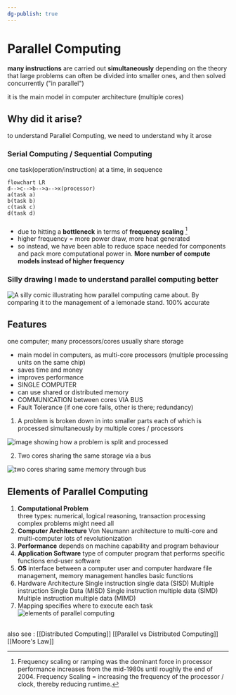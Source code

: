 ```yaml
---
dg-publish: true
---
```

# Parallel Computing 
**many instructions** are carried out **simultaneously** 
depending on the theory that large problems can often be divided into smaller ones, and then solved concurrently ("in parallel")

it is the main model in computer architecture (multiple cores)

## Why did it arise? 

to understand Parallel Computing, we need to understand why it arose

### Serial Computing / Sequential Computing 
one task(operation/instruction) at a time, in sequence 

```mermaid
flowchart LR
d-->c-->b-->a-->x(processor)
a(task a)
b(task b)
c(task c)
d(task d)
```
###
- due to hitting a **bottleneck** in terms of **frequency scaling** [^1]
- higher frequency = more power draw, more heat generated 
- so instead, we have been able to reduce space needed for components and  pack more computational power in. **More  number of compute models instead of higher frequency** 
### Silly drawing I made to understand parallel computing better

![A silly comic illustrating how parallel computing came about. By comparing it to the management of a lemonade stand. 100% accurate](images/parallelcomputingcomic.svg)





## Features 
one computer; many processors/cores 
usually share storage
- main model in computers, as multi-core processors (multiple processing units on the same chip)
- saves time and money 
- improves performance 
- SINGLE COMPUTER
-  can use shared or distributed memory 
- COMMUNICATION between cores VIA BUS 
- Fault Tolerance (if one core fails, other is there; redundancy)

1) A problem is broken down in into smaller parts each of which is processed simultaneously by multiple cores / processors

![image showing how a problem is split and processed](images/parallelcomputing2.svg)


2) Two cores sharing the same storage via a bus

![two cores sharing same memory through bus](images/parallelcomputing1.svg)

## Elements of Parallel Computing 
1. **Computational Problem**    
	three types: 
	numerical, logical reasoning, transaction processing 
	complex problems might need all 
2. **Computer Architecture** 
	Von Neumann architecture to multi-core and  multi-computer
	lots of revolutionization
3. **Performance** 
	depends on machine capability and program behaviour 	
4. **Application Software** 
	type of computer program that performs specific functions
	end-user software
5. **OS**
	interface between a computer user and computer hardware
	file management, memory management
	handles basic functions
6. Hardware Architecture 
	   Single instruction single data (SISD)
	   Multiple instruction  Single Data (MISD)
	   Single instruction multiple data (SIMD)
	   Multiple instruction multiple data (MIMD)
7. Mapping
	   specifies where to execute each task
![elements of parallel computing](images/parallelcomputingelements.svg)

##

also see : [[Distributed Computing]]
[[Parallel vs Distributed Computing]]
[[Moore's Law]]

[^1]: Frequency scaling or ramping was the dominant force in  processor performance increases from the mid-1980s until roughly the end of 2004. Frequency Scaling = increasing the frequency of the processor / clock, thereby reducing runtime. 
